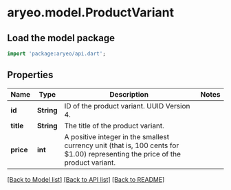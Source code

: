 # aryeo.model.ProductVariant

## Load the model package
```dart
import 'package:aryeo/api.dart';
```

## Properties
Name | Type | Description | Notes
------------ | ------------- | ------------- | -------------
**id** | **String** | ID of the product variant. UUID Version 4. | 
**title** | **String** | The title of the product variant. | 
**price** | **int** | A positive integer in the smallest currency unit (that is, 100 cents for $1.00) representing the price of the product variant. | 

[[Back to Model list]](../README.md#documentation-for-models) [[Back to API list]](../README.md#documentation-for-api-endpoints) [[Back to README]](../README.md)


